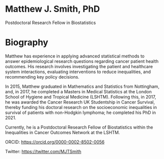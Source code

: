 # Matthew J. Smith, PhD

Postdoctoral Research Fellow in Biostatistics

# Biography

Matthew has experience in applying advanced statistical methods to answer epidemiological research questions regarding cancer patient health outcomes. His research involves investigating the patient and healthcare system interactions, evaluating interventions to reduce inequalities, and recommending key policy decisions.

In 2015, Matthew graduated in Mathematics and Statistics from Nottingham, and, in 2017, he completed a Masters in Medical Statistics at the London School of Hygiene and Tropical Medicine (LSHTM). Following this, in 2017, he was awarded the Cancer Research UK Studentship in Cancer Survival, thereby funding his doctoral research on the socioeconomic inequalities in survival of patients with non-Hodgkin lymphoma; he completed his PhD in 2021.

Currently, he is a Postdoctoral Research Fellow of Biostatistics within the Inequalities in Cancer Outcomes Network at the LSHTM.

ORCID: https://orcid.org/0000-0002-8502-0056

Twitter: https://twitter.com/MJTSmith
